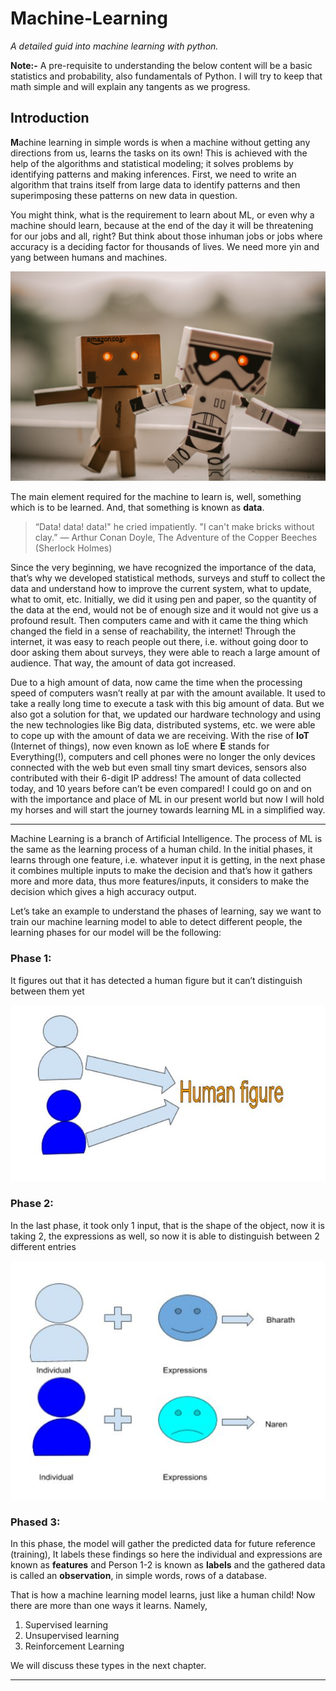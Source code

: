 # Machine-Learning
_A detailed guid into machine learning with python._

**Note:-** A pre-requisite to understanding the below content will be a basic statistics and probability, also fundamentals of Python. I will try to keep that math simple and will explain any tangents as we progress. 

## Introduction
**M**achine learning in simple words is when a machine without getting any directions from us, learns the tasks on its own!  This is achieved with the help of the algorithms and statistical modeling; it solves problems by identifying patterns and making inferences. First, we need to write an algorithm that trains itself from large data to identify patterns and then superimposing these patterns on new data in question.

You might think, what is the requirement to learn about ML, or even why a machine should learn, because at the end of the day it will be threatening for our jobs and all, right? But think about those inhuman jobs or jobs where accuracy is a deciding factor for thousands of lives. We need more yin and yang between humans and machines.

![AI](images/ai.jpg)

The main element required for the machine to learn is, well, something which is to be learned. And, that something is known as **data**.


>“Data! data! data!" he cried impatiently. "I can't make bricks without clay.”
>― Arthur Conan Doyle, The Adventure of the Copper Beeches (Sherlock Holmes)
 
 
Since the very beginning, we have recognized the importance of the data, that’s why we developed statistical methods, surveys and stuff to collect the data and understand how to improve the current system, what to update, what to omit, etc. Initially, we did it using pen and paper, so the quantity of the data at the end, would not be of enough size and it would not give us a profound result.
Then computers came and with it came the thing which changed the field in a sense of reachability, the internet! Through the internet, it was easy to reach people out there, i.e. without going door to door asking them about surveys, they were able to reach a large amount of audience. That way, the amount of data got increased.

Due to a high amount of data, now came the time when the processing speed of computers wasn’t really at par with the amount available. It used to take a really long time to execute a task with this big amount of data. But we also got a solution for that, we updated our hardware technology and using the new technologies like Big data, distributed systems, etc. we were able to cope up with the amount of data we are receiving. With the rise of **IoT** (Internet of things), now even known as IoE where **E** stands for Everything(!), computers and cell phones were no longer the only devices connected with the web but even small tiny smart devices, sensors also contributed with their 6-digit IP address! The amount of data collected today, and 10 years before can’t be even compared! I could go on and on with the importance and place of ML in our present world but now I will hold my horses and will start the journey towards learning ML in a simplified way.

<hr/>

Machine Learning is a branch of Artificial Intelligence. The process of ML is the same as the learning process of a human child. In the initial phases, it learns through one feature, i.e. whatever input it is getting, in the next phase it combines multiple inputs to make the decision and that’s how it gathers more and more data, thus more features/inputs, it considers to make the decision which gives a high accuracy output.

Let’s take an example to understand the phases of learning, say we want to train our machine learning model to able to detect different people, the learning phases for our model will be the following:

### Phase 1:
It figures out that it has detected a human figure but it can’t distinguish between them yet

![Phase 1](images/1.1.JPG)


### Phase 2:
In the last phase, it took only 1 input, that is the shape of the object, now it is taking 2, the expressions as well, so now it is able to distinguish between 2 different entries

![Phase 2](images/1.2.JPG)

### Phased 3:
In this phase, the model will gather the predicted data for future reference (training), It labels these findings so here the individual and expressions are known as **features** and Person 1-2  is known as **labels** and the gathered data is called an **observation**, in simple words, rows of a database.

That is how a machine learning model learns, just like a human child! Now there are more than one ways it learns. Namely,
1. Supervised learning
1. Unsupervised learning
1. Reinforcement Learning

We will discuss these types in the next chapter.

<hr/>
 
 

